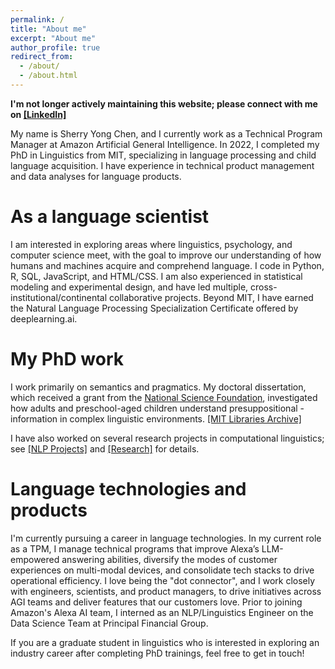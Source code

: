 ```yaml
---
permalink: /
title: "About me"
excerpt: "About me"
author_profile: true
redirect_from: 
  - /about/
  - /about.html
---
```


**I'm not longer actively maintaining this website; please connect with me on <a href="[https://dspace.mit.edu/handle/1721.1/147224](https://www.linkedin.com/in/linguistsherry/)">[LinkedIn]</a>**

My name is Sherry Yong Chen, and I currently work as a Technical Program Manager at Amazon Artificial General Intelligence. In 2022, I completed my PhD in Linguistics from MIT, specializing in language processing and child language acquisition. I have experience in technical product management and data analyses for language products. 

As a language scientist
======
I am interested in exploring areas where linguistics, psychology, and computer science meet, with the goal to improve our understanding of how humans and machines acquire and comprehend language. I code in Python, R, SQL, JavaScript, and HTML/CSS. I am also experienced in statistical modeling and experimental design, and have led multiple, cross-institutional/continental collaborative projects. Beyond MIT, I have earned the Natural Language Processing Specialization Certificate offered by deeplearning.ai. 

My PhD work
======
I work primarily on semantics and pragmatics. My doctoral dissertation, which received a grant from the <a href="https://www.nsf.gov/awardsearch/showAward?AWD_ID=2140399">National Science Foundation</a>, investigated how adults and preschool-aged children understand presuppositional - information in complex linguistic environments. <a href="https://dspace.mit.edu/handle/1721.1/147224">[MIT Libraries Archive]</a>

I have also worked on several research projects in computational linguistics; see <a href="https://linguistsherry.github.io/nlp/">[NLP Projects]</a> and <a href="https://linguistsherry.github.io/research/">[Research]</a> for details. 

Language technologies and products
======
I'm currently pursuing a career in language technologies. In my current role as a TPM, I manage technical programs that improve Alexa’s LLM-empowered answering abilities, diversify the modes of customer experiences on multi-modal devices, and consolidate tech stacks to drive operational efficiency. I love being the "dot connector", and I work closely with engineers, scientists, and product managers, to drive initiatives across AGI teams and deliver features that our customers love. Prior to joining Amazon's Alexa AI team, I interned as an NLP/Linguistics Engineer on the Data Science Team at Principal Financial Group. 

If you are a graduate student in linguistics who is interested in exploring an industry career after completing PhD trainings, feel free to get in touch! 



